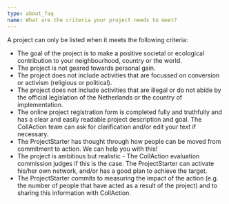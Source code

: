 ```yaml
---
type: about_faq
name: What are the criteria your project needs to meet?
---
```

A project can only be listed when it meets the following criteria:

* The goal of the project is to make a positive societal or ecological contribution to your neighbourhood, country or the world.
* The project is not geared towards personal gain.
* The project does not include activities that are focussed on conversion or activism (religious or political).
* The project does not include activities that are illegal or do not abide by the official legislation of the Netherlands or the country of implementation.
* The online project registration form is completed fully and truthfully and has a clear and easily readable project description and goal. The CollAction team can ask for clarification and/or edit your text if necessary.
* The ProjectStarter has thought through how people can be moved from commitment to action. We can help you with this!
* The project is ambitious but realistic - The CollAction evaluation commission judges if this is the case. The ProjectStarter can activate his/her own network, and/or has a good plan to achieve the target.
* The ProjectStarter commits to measuring the impact of the action (e.g. the number of people that have acted as a result of the project) and to sharing this information with CollAction.
